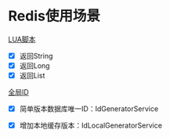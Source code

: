 # Redis使用场景

 [LUA脚本](./redis-lua/README.md)

- [x] 返回String
- [x] 返回Long
- [x] 返回List

 [全局ID](./redis-id/README.md)

- [x] 简单版本数据库唯一ID：IdGeneratorService
- [x] 增加本地缓存版本：IdLocalGeneratorService

